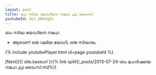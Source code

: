 ```yaml
---
layout: post
title: ഓം സിദ്ധ യോഗിനെ നമഹ ൧൧ ടൈംസ്
youtubeId: dxJ_O6UCqZo
---
```

 
 
 ഓം സിദ്ധ യോഗിനെ നമഹ 
 
 -  ആരാണ് ഒരു വലിയ യോഗി, ഒരു സിദ്ധനും 
 
  
 
  
 
 
 
 
 
 


{% include youtubePlayer.html id=page.youtubeId %}
 
[Next]({{ site.baseurl }}{% link  split1/_posts/2013-07-24-ഓം മഹർഷയെ നമഹ ൧൧ ടൈംസ്.md%})
 
